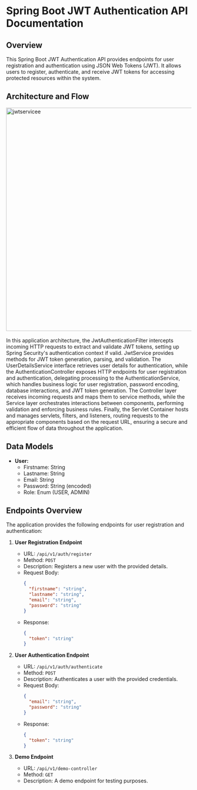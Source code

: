 # Spring Boot JWT Authentication API Documentation

## Overview
This Spring Boot JWT Authentication API provides endpoints for user registration and authentication using JSON Web Tokens (JWT). It allows users to register, authenticate, and receive JWT tokens for accessing protected resources within the system.

## Architecture and Flow
<img width="606" alt="jwtservicee" src="https://github.com/Jonathanpangkey/jwtauth_springboot/assets/102292312/3c646c86-c4f3-4628-8654-8ea3d201788c">
<br/> <br/>
In this application architecture, the JwtAuthenticationFilter intercepts incoming HTTP requests to extract and validate JWT tokens, setting up Spring Security's authentication context if valid. JwtService provides methods for JWT token generation, parsing, and validation. The UserDetailsService interface retrieves user details for authentication, while the AuthenticationController exposes HTTP endpoints for user registration and authentication, delegating processing to the AuthenticationService, which handles business logic for user registration, password encoding, database interactions, and JWT token generation. The Controller layer receives incoming requests and maps them to service methods, while the Service layer orchestrates interactions between components, performing validation and enforcing business rules. Finally, the Servlet Container hosts and manages servlets, filters, and listeners, routing requests to the appropriate components based on the request URL, ensuring a secure and efficient flow of data throughout the application.

## Data Models
- **User:**
  - Firstname: String
  - Lastname: String
  - Email: String
  - Password: String (encoded)
  - Role: Enum (USER, ADMIN)

## Endpoints Overview

The application provides the following endpoints for user registration and authentication:

1. **User Registration Endpoint**
   - URL: `/api/v1/auth/register`
   - Method: `POST`
   - Description: Registers a new user with the provided details.
   - Request Body:
     ```json
     {
       "firstname": "string",
       "lastname": "string",
       "email": "string",
       "password": "string"
     }
     ```
   - Response:
     ```json
     {
       "token": "string"
     }
     ```

2. **User Authentication Endpoint**
   - URL: `/api/v1/auth/authenticate`
   - Method: `POST`
   - Description: Authenticates a user with the provided credentials.
   - Request Body:
     ```json
     {
       "email": "string",
       "password": "string"
     }
     ```
   - Response:
     ```json
     {
       "token": "string"
     }
     ```
3. **Demo Endpoint**
   - URL: `/api/v1/demo-controller`
   - Method: `GET`
   - Description: A demo endpoint for testing purposes.

